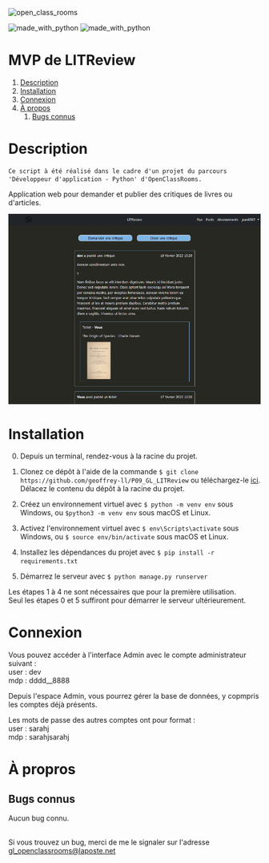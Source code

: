 ![open_class_rooms](https://img.shields.io/badge/OpenClassRooms-Project09-limegreen?labelColor=blueviolet&style=plastic)


![made_with_python](https://img.shields.io/badge/Made%20With-Python_3.6.5-darkgreen?logo=python&labelColor=red&style=plastic)
![made_with_python](https://img.shields.io/badge/Made%20With-Django_3.2.12-darkgreen?logo=python&labelColor=red&style=plastic)


# MVP de LITReview #


1.  [Description](#description)
2.  [Installation](#installation)
3.  [Connexion](#connexion)
4.  [À propos](#a-propos)
    1.  [Bugs connus](#bugs-connus)


# Description <a name="description"></a> #


    Ce script à été réalisé dans le cadre d'un projet du parcours
    'Développeur d'application - Python' d'OpenClassRooms.

Application web pour demander et publier des critiques de livres ou d'articles.

![flux de l'utilisateur](readme_png/flux-user.png)


# Installation <a name="installation"></a> #


0. Depuis un terminal, rendez-vous à la racine du projet.

1. Clonez ce dépôt à l'aide de la commande `$ git clone https://github.com/geoffrey-ll/P09_GL_LITReview` ou téléchargez-le [ici](https://github.com/geoffrey-ll/P09_GL_LITReview/archive/refs/heads/master.zip).
Délacez le contenu du dépôt à la racine du projet.

2. Créez un environnement virtuel avec `$ python -m venv env` sous Windows, ou `$python3 -m venv env` sous macOS et Linux.

3. Activez l'environnement virtuel avec `$ env\Scripts\activate` sous Windows, ou `$ source env/bin/activate` sous macOS et Linux.

4. Installez les dépendances du projet avec `$ pip install -r requirements.txt`

5. Démarrez le serveur avec `$ python manage.py runserver`


Les étapes 1 à 4 ne sont nécessaires que pour la première utilisation.\
Seul les étapes 0 et 5 suffiront pour démarrer le serveur ultérieurement.


# Connexion <a name="connexion"></a> #


Vous pouvez accéder à  l'interface Admin avec le compte administrateur suivant :\
user : dev\
mdp : dddd__8888

Depuis l'espace Admin, vous pourrez gérer la base de données, y copmpris les comptes déjà présents.

Les mots de passe des autres comptes ont pour format :\
user : sarahj\
mdp : sarahjsarahj


# À propros <a name="a-propos"></a> #


## Bugs connus <a name="bugs-connus"></a> ##


Aucun bug connu.

\
Si vous trouvez un bug, merci de me le signaler sur l'adresse\
gl_openclassrooms@laposte.net
